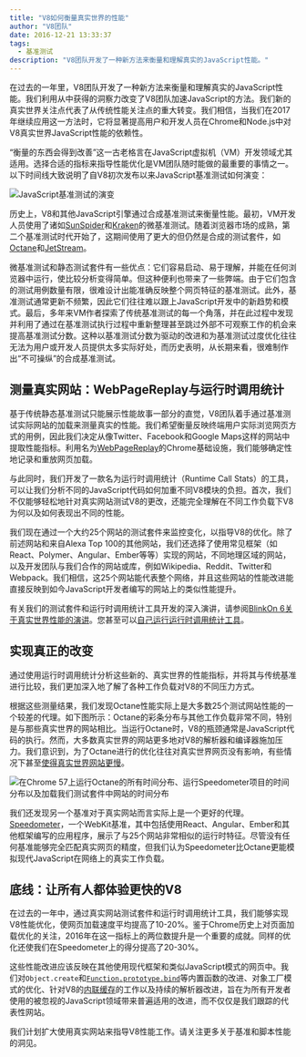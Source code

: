 ```yaml
---
title: "V8如何衡量真实世界的性能"
author: "V8团队"
date: 2016-12-21 13:33:37
tags:
  - 基准测试
description: "V8团队开发了一种新方法来衡量和理解真实的JavaScript性能。"
---
```

在过去的一年里，V8团队开发了一种新方法来衡量和理解真实的JavaScript性能。我们利用从中获得的洞察力改变了V8团队加速JavaScript的方法。我们新的真实世界关注点代表了从传统性能关注点的重大转变。我们相信，当我们在2017年继续应用这一方法时，它将显著提高用户和开发人员在Chrome和Node.js中对V8真实世界JavaScript性能的依赖性。

<!--truncate-->
“衡量的东西会得到改善”这一古老格言在JavaScript虚拟机（VM）开发领域尤其适用。选择合适的指标来指导性能优化是VM团队随时能做的最重要的事情之一。以下时间线大致说明了自V8初次发布以来JavaScript基准测试如何演变：

![JavaScript基准测试的演变](/_img/real-world-performance/evolution.png)

历史上，V8和其他JavaScript引擎通过合成基准测试来衡量性能。最初，VM开发人员使用了诸如[SunSpider](https://webkit.org/perf/sunspider/sunspider.html)和[Kraken](http://krakenbenchmark.mozilla.org/)的微基准测试。随着浏览器市场的成熟，第二个基准测试时代开始了，这期间使用了更大的但仍然是合成的测试套件，如[Octane](http://chromium.github.io/octane/)和[JetStream](http://browserbench.org/JetStream/)。

微基准测试和静态测试套件有一些优点：它们容易启动、易于理解，并能在任何浏览器中运行，使比较分析变得简单。但这种便利也带来了一些弊端。由于它们包含的测试用例数量有限，很难设计出能准确反映整个网页特征的基准测试。此外，基准测试通常更新不频繁，因此它们往往难以跟上JavaScript开发中的新趋势和模式。最后，多年来VM作者探索了传统基准测试的每一个角落，并在此过程中发现并利用了通过在基准测试执行过程中重新整理甚至跳过外部不可观察工作的机会来提高基准测试分数。这种以基准测试分数为驱动的改进和为基准测试过度优化往往无法为用户或开发人员提供太多实际好处，而历史表明，从长期来看，很难制作出“不可操纵”的合成基准测试。

## 测量真实网站：WebPageReplay与运行时调用统计

基于传统静态基准测试只能展示性能故事一部分的直觉，V8团队着手通过基准测试实际网站的加载来测量真实的性能。我们希望衡量反映终端用户实际浏览网页方式的用例，因此我们决定从像Twitter、Facebook和Google Maps这样的网站中提取性能指标。利用名为[WebPageReplay](https://github.com/chromium/web-page-replay)的Chrome基础设施，我们能够确定性地记录和重放网页加载。

与此同时，我们开发了一款名为运行时调用统计（Runtime Call Stats）的工具，可以让我们分析不同的JavaScript代码如何加重不同V8模块的负担。首次，我们不仅能够轻松地针对真实网站测试V8的更改，还能完全理解在不同工作负载下V8为何以及如何表现出不同的性能。

我们现在通过一个大约25个网站的测试套件来监控变化，以指导V8的优化。除了前述网站和来自Alexa Top 100的其他网站，我们还选择了使用常见框架（如React、Polymer、Angular、Ember等等）实现的网站，不同地理区域的网站，以及开发团队与我们合作的网站或库，例如Wikipedia、Reddit、Twitter和Webpack。我们相信，这25个网站能代表整个网络，并且这些网站的性能改进能直接反映到如今JavaScript开发者编写的网站上的类似性能提升。

有关我们的测试套件和运行时调用统计工具开发的深入演讲，请参阅[BlinkOn 6关于真实世界性能的演讲](https://www.youtube.com/watch?v=xCx4uC7mn6Y)。您甚至可以[自己运行运行时调用统计工具](/docs/rcs)。

## 实现真正的改变

通过使用运行时调用统计分析这些新的、真实世界的性能指标，并将其与传统基准进行比较，我们更加深入地了解了各种工作负载对V8的不同压力方式。

根据这些测量结果，我们发现Octane性能实际上是大多数25个测试网站性能的一个较差的代理。如下图所示：Octane的彩条分布与其他工作负载非常不同，特别是与那些真实世界的网站相比。当运行Octane时，V8的瓶颈通常是JavaScript代码的执行。然而，大多数真实世界的网站更多地对V8的解析器和编译器施加压力。我们意识到，为了Octane进行的优化往往对真实世界网页没有影响，有些情况下甚至[使得真实世界网站更慢](https://benediktmeurer.de/2016/12/16/the-truth-about-traditional-javascript-benchmarks/#a-closer-look-at-octane)。

![在Chrome 57上运行Octane的所有时间分布、运行Speedometer项目的时间分布以及加载我们测试套件中网站的时间分布](/_img/real-world-performance/startup-distribution.png)

我们还发现另一个基准对于真实网站而言实际上是一个更好的代理。 [Speedometer](http://browserbench.org/Speedometer/)，一个WebKit基准，其中包括使用React、Angular、Ember和其他框架编写的应用程序，展示了与25个网站非常相似的运行时特征。尽管没有任何基准能够完全匹配真实网页的精度，但我们认为Speedometer比Octane更能模拟现代JavaScript在网络上的真实工作负载。

## 底线：让所有人都体验更快的V8

在过去的一年中，通过真实网站测试套件和运行时调用统计工具，我们能够实现V8性能优化，使网页加载速度平均提高了10-20%。鉴于Chrome历史上对页面加载优化的关注，2016年在这一指标上的两位数提升是一个重要的成就。同样的优化还使我们在Speedometer上的得分提高了20-30%。

这些性能改进应该反映在其他使用现代框架和类似JavaScript模式的网页中。我们对`Object.create`和[`Function.prototype.bind`](https://benediktmeurer.de/2015/12/25/a-new-approach-to-function-prototype-bind/)等内置函数的改进、对象工厂模式的优化、针对V8的[内联缓存](https://en.wikipedia.org/wiki/Inline_caching)的工作以及持续的解析器改进，旨在为所有开发者使用的被忽视的JavaScript领域带来普遍适用的改进，而不仅仅是我们跟踪的代表性网站。

我们计划扩大使用真实网站来指导V8性能工作。请关注更多关于基准和脚本性能的洞见。
